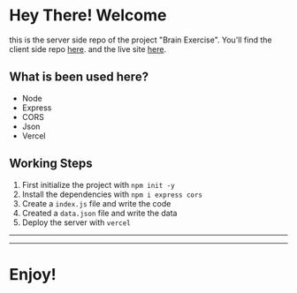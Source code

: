 # Hey There! Welcome

this is the server side repo of the project "Brain Exercise". You'll find the client side repo <a href="https://github.com/programming-hero-web-course1/b610-learning-platform-client-side-MarufAlAslam">here</a>. and the live site <a href="https://brain-exercise-60233.web.app/">here</a>.


## What is been used here?
<ul>
<li>Node</li>
<li>Express</li>
<li>CORS</li>
<li>Json</li>
<li>Vercel</li>
</ul>

## Working Steps

1. First initialize the project with `npm init -y`
2. Install the dependencies with `npm i express cors`
3. Create a `index.js` file and write the code
4. Created a `data.json` file and write the data
5. Deploy the server with `vercel`
---
---
# Enjoy!

